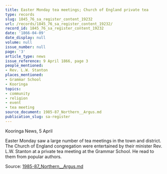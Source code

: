 ```yaml
---
title: Easter Monday tea meetings; Church of England private tea
type: records
slug: 1845_76_sa_register_content_19232
url: /records/1845_76_sa_register_content_19232/
record_id: 1845_76_sa_register_content_19232
date: '1866-04-09'
date_display: null
volume: null
issue_number: null
page: '3'
article_type: news
issue_reference: 9 April 1866, page 3
people_mentioned:
- Rev. L.W. Stanton
places_mentioned:
- Grammar School
- Kooringa
topics:
- community
- religion
- event
- tea meeting
source_document: 1985-87_Northern__Argus.md
publication_slug: sa-register
---
```


Kooringa News, 5 April

Easter Monday saw a large number of tea meetings in the town and district.  The Church of England congregation were entertained by their minister Rev. L.W. Stanton at a private tea meeting at the Grammar School.  He read to them from popular authors.

Source: [1985-87_Northern__Argus.md](/downloads/markdown/1985-87_Northern__Argus.md)
